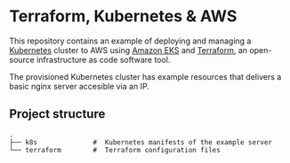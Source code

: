 # Terraform, Kubernetes & AWS

This repository contains an example of deploying and managing a [Kubernetes](https://kubernetes.io/) cluster to AWS using [Amazon EKS](https://aws.amazon.com/eks) and [Terraform](https://www.terraform.io/), an open-source infrastructure as code software tool. 

The provisioned Kubernetes cluster has example resources that delivers a basic nginx server accesible via an IP.

## Project structure
    .
    ├── k8s              #  Kubernetes manifests of the example server
    └── terraform        #  Terraform configuration files

